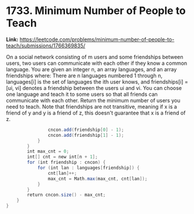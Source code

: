 # 1733. Minimum Number of People to Teach

**Link:** https://leetcode.com/problems/minimum-number-of-people-to-teach/submissions/1766369835/

On a social network consisting of m users and some friendships between users, two users can communicate with each other if they know a common language. You are given an integer n, an array languages, and an array friendships where: There are n languages numbered 1 through n, languages[i] is the set of languages the i​​​​​​th​​​​ user knows, and friendships[i] = [u​​​​​​i​​​, v​​​​​​i] denotes a friendship between the users u​​​​​​​​​​​i​​​​​ and vi. You can choose one language and teach it to some users so that all friends can communicate with each other. Return the minimum number of users you need to teach. Note that friendships are not transitive, meaning if x is a friend of y and y is a friend of z, this doesn't guarantee that x is a friend of z.

```java
                cncon.add(friendship[0] - 1);
                cncon.add(friendship[1] - 1);
            }
        }
        int max_cnt = 0;
        int[] cnt = new int[n + 1];
        for (int friendship : cncon) {
            for (int lan : languages[friendship]) {
                cnt[lan]++;
                max_cnt = Math.max(max_cnt, cnt[lan]);
            }
        }
        return cncon.size() - max_cnt;
    }
}

```
